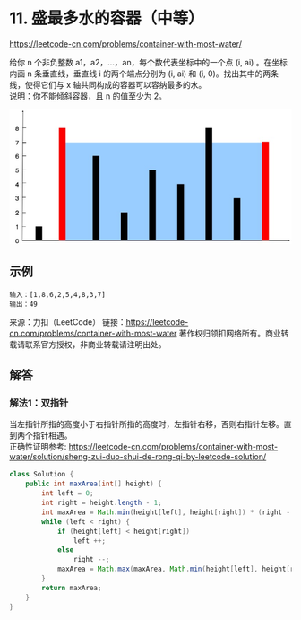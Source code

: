 # 11. 盛最多水的容器（中等）
https://leetcode-cn.com/problems/container-with-most-water/

给你 n 个非负整数 a1，a2，...，an，每个数代表坐标中的一个点 (i, ai) 。在坐标内画 n 条垂直线，垂直线 i 的两个端点分别为 (i, ai) 和 (i, 0)。找出其中的两条线，使得它们与 x 轴共同构成的容器可以容纳最多的水。\
说明：你不能倾斜容器，且 n 的值至少为 2。

![q11](../../images/question_11.jpg)
## 示例
```
输入：[1,8,6,2,5,4,8,3,7]
输出：49
```

来源：力扣（LeetCode）
链接：https://leetcode-cn.com/problems/container-with-most-water
著作权归领扣网络所有。商业转载请联系官方授权，非商业转载请注明出处。

## 解答
### 解法1：双指针
当左指针所指的高度小于右指针所指的高度时，左指针右移，否则右指针左移。直到两个指针相遇。\
正确性证明参考: https://leetcode-cn.com/problems/container-with-most-water/solution/sheng-zui-duo-shui-de-rong-qi-by-leetcode-solution/
```java
class Solution {
    public int maxArea(int[] height) {
        int left = 0;
        int right = height.length - 1;
        int maxArea = Math.min(height[left], height[right]) * (right - left);
        while (left < right) {
            if (height[left] < height[right])
                left ++;
            else
                right --;
            maxArea = Math.max(maxArea, Math.min(height[left], height[right]) * (right - left));
        }
        return maxArea;
    }
}
```